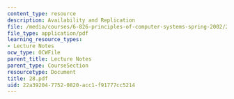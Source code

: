 ```yaml
---
content_type: resource
description: Availability and Replication
file: /media/courses/6-826-principles-of-computer-systems-spring-2002/22a3920477520820acc1f91777cc5214_28.pdf
file_type: application/pdf
learning_resource_types:
- Lecture Notes
ocw_type: OCWFile
parent_title: Lecture Notes
parent_type: CourseSection
resourcetype: Document
title: 28.pdf
uid: 22a39204-7752-0820-acc1-f91777cc5214
---
```

